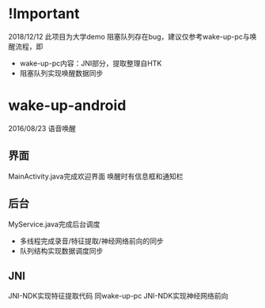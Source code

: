 # !Important
2018/12/12
此项目为大学demo
阻塞队列存在bug，建议仅参考wake-up-pc与唤醒流程，即
* wake-up-pc内容：JNI部分，提取整理自HTK
* 阻塞队列实现唤醒数据同步

# wake-up-android
2016/08/23
语音唤醒
## 界面
MainActivity.java完成欢迎界面
唤醒时有信息框和通知栏
## 后台
MyService.java完成后台调度
* 多线程完成录音/特征提取/神经网络前向的同步
* 队列结构实现数据调度同步

## JNI
JNI-NDK实现特征提取代码
同wake-up-pc
JNI-NDK实现神经网络前向
